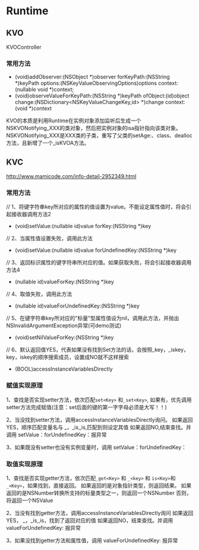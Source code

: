 #  Runtime

## KVO
KVOController
### 常用方法
- (void)addObserver:(NSObject *)observer forKeyPath:(NSString *)keyPath options:(NSKeyValueObservingOptions)options context:(nullable void *)context;
- (void)observeValueForKeyPath:(NSString *)keyPath ofObject:(id)object change:(NSDictionary<NSKeyValueChangeKey,id> *)change context:(void *)context

KVO的本质是利用Runtime在实例对象添加监听后生成一个NSKVONotifying_XXX的类对象，然后把实例对象的isa指针指向该类对象。
NSKVONotifying_XXX是XXX类的子类，重写了父类的setAge:、class、dealloc方法，且新增了一个_isKVOA方法。


## KVC

http://www.mamicode.com/info-detail-2952349.html

### 常用方法
// 1、将键字符串key所对应的属性的值设置为value。不能设定属性值时，将会引起接收器调用方法2
- (void)setValue:(nullable id)value forKey:(NSString *)key

// 2、当属性值设置失败，调用此方法
- (void)setValue:(nullable id)value forUndefinedKey:(NSString *)key

// 3、返回标识属性的键字符串所对应的值。如果获取失败，将会引起接收器调用方法4
- (nullable id)valueForKey:(NSString *)key

// 4、取值失败，调用此方法
- (nullable id)valueForUndefinedKey:(NSString *)key

// 5、在键字符串key所对应的"标量"型属性值设为nil，调用此方法，并抛出NSInvalidArgumentException异常(可demo测试)
- (void)setNilValueForKey:(NSString *)key

// 6、默认返回值YES，代表如果没有找到Set方法的话，会按照_key，_iskey，key，iskey的顺序搜索成员，设置成NO就不这样搜索
+ (BOOL)accessInstanceVariablesDirectly

### 赋值实现原理
1、查找是否实现setter方法，依次匹配`set<Key>` 和`_set<Key>`, 如果有，优先调用setter方法完成赋值(注意：set后面的键的第一字字母必须是大写！！)

2、当没找到setter方法，调用accessInstanceVariablesDirectly询问。
   如果返回YES，顺序匹配变量名与 _<key>，_is<Key>,<key>,is<Key>,匹配到则设定其值
   如果返回NO,结束查找。并调用  setValue：forUndefinedKey：报异常

3、如果既没有setter也没有实例变量时，调用 setValue：forUndefinedKey：

### 取值实现原理
1、查找是否实现getter方法，依次匹配`_get<Key>` 和 `_<key>` 和 `is<Key>`和`_<Key>`，如果找到，直接返回。
   如果返回的是对象指针类型，则返回结果。
   如果返回的是NSNumber转换所支持的标量类型之一，则返回一个NSNumber
   否则，将返回一个NSValue

   2、当没有找到getter方法，调用accessInstanceVariablesDirectly询问
   如果返回YES， _<key>，_is<Key>,<key>,is<Key>，找到了返回对应的值
   如果返回NO，结束查找。并调用 valueForUndefinedKey: 报异常

  3、如果没找到getter方法和属性值，调用 valueForUndefinedKey: 报异常
